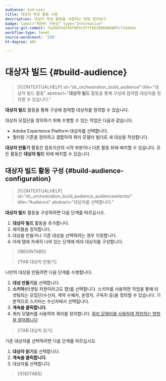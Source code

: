 ```yaml
---
audience: end-user
title: 대상자 작성 활동 사용
description: 대상자 작성 활동을 사용하는 방법 알아보기
badge: label="제한된 가용성" type="Informative"
source-git-commit: 7a3d03543f6f903c3f7f66299b600807cf15de5e
workflow-type: tm+mt
source-wordcount: '239'
ht-degree: 40%

---
```



# 대상자 빌드 {#build-audience}

>[!CONTEXTUALHELP]
>id="dc_orchestration_build_audience"
>title="대상자 빌드 활동"
>abstract="**대상자 빌드** 활동을 통해 구성에 참여할 대상자를 정의할 수 있습니다."

**대상자 빌드** 활동을 통해 구성에 참여할 대상자를 정의할 수 있습니다.

대상자 모집단을 정의하기 위해 수행할 수 있는 작업은 다음과 같습니다.

<!--* Select an existing audience, created as a list in the client console.-->
* Adobe Experience Platform 대상자를 선택합니다.
* 필터링 기준을 정의하고 결합하여 쿼리 모델러 빌더로 새 대상을 작성합니다.

**대상자 만들기** 활동은 컴포지션의 시작 부분이나 다른 활동 뒤에 배치할 수 있습니다. 모든 활동은 **대상자 빌드** 뒤에 배치할 수 있습니다.

## 대상자 빌드 활동 구성 {#build-audience-configuration}

>[!CONTEXTUALHELP]
>id="dc_orchestration_build_audience_audienceselector"
>title="Audience"
>abstract="대상자를 선택합니다."

**대상자 빌드** 활동을 구성하려면 다음 단계를 따르십시오.

1. **대상자 빌드** 활동을 추가합니다.
1. 레이블을 정의합니다.
1. 대상을 만들거나 기존 대상을 선택하려는 경우 지정합니다.
1. 아래 탭에 자세히 나와 있는 단계에 따라 대상자를 구성합니다.

>[!BEGINTABS]

>[!TAB 대상자 만들기]

나만의 대상을 만들려면 다음 단계를 수행합니다.

1. **대상 만들기**&#x200B;를 선택합니다.
1. **스키마**(타겟팅 차원이라고도 함)를 선택합니다. 스키마를 사용하면 작업을 통해 타겟팅되는 모집단(수신자, 계약 수혜자, 운영자, 구독자 등)을 정의할 수 있습니다. 기본적으로 스키마는 수신자에서 선택됩니다.
1. **계속을 클릭합니다**.
1. 쿼리 모델러를 사용하여 쿼리를 정의합니다. [쿼리 모델러를 사용하여 작업하는 방법을 알아봅니다](../../query/query-modeler-overview.md)

>[!TAB 대상자 읽기]

기존 대상자를 선택하려면 다음 단계를 따르십시오.

1. **대상자 읽기**&#x200B;를 선택합니다.
1. **계속을 클릭합니다**.
1. 대상자를 선택합니다.

>[!ENDTABS]

<!--
## Examples{#build-audience-examples}

Here is an example of a workflow with two **Build audience** activities. The first one targets the poker players audience, followed by an email delivery. The second one targets the VIP clients audience, followed by an SMS delivery.

![](../assets/workflow-audience-example.png)
-->
